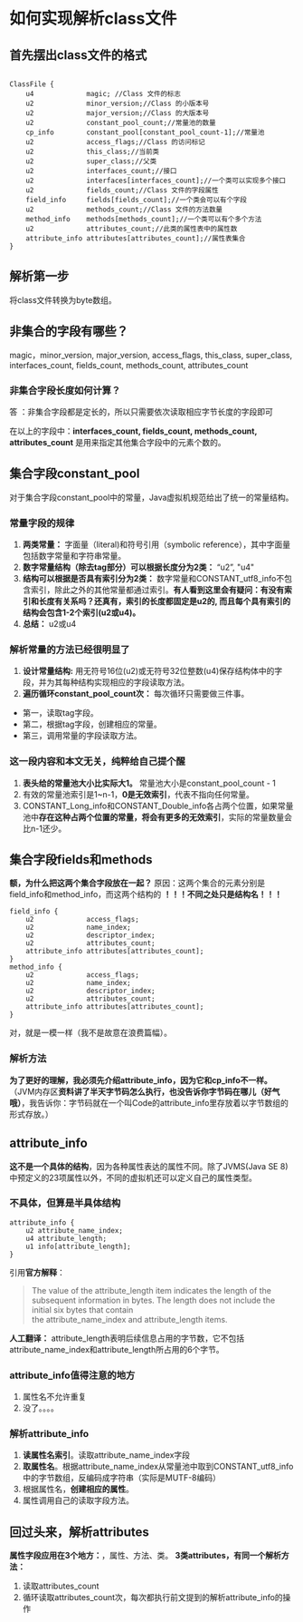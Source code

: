 # 如何实现解析class文件

## 首先摆出class文件的格式
```

ClassFile {
    u4             magic; //Class 文件的标志
    u2             minor_version;//Class 的小版本号
    u2             major_version;//Class 的大版本号
    u2             constant_pool_count;//常量池的数量
    cp_info        constant_pool[constant_pool_count-1];//常量池
    u2             access_flags;//Class 的访问标记
    u2             this_class;//当前类
    u2             super_class;//父类
    u2             interfaces_count;//接口
    u2             interfaces[interfaces_count];//一个类可以实现多个接口
    u2             fields_count;//Class 文件的字段属性
    field_info     fields[fields_count];//一个类会可以有个字段
    u2             methods_count;//Class 文件的方法数量
    method_info    methods[methods_count];//一个类可以有个多个方法
    u2             attributes_count;//此类的属性表中的属性数
    attribute_info attributes[attributes_count];//属性表集合
}
```
## 解析第一步
   将class文件转换为byte数组。
## 非集合的字段有哪些？
   magic，minor_version, major_version, access_flags, this_class, super_class, interfaces_count, fields_count, methods_count, attributes_count
### 非集合字段长度如何计算？
答 ：非集合字段都是定长的，所以只需要依次读取相应字节长度的字段即可

在以上的字段中：**interfaces_count, fields_count, methods_count, attributes_count** 是用来指定其他集合字段中的元素个数的。

## 集合字段constant_pool
对于集合字段constant_pool中的常量，Java虚拟机规范给出了统一的常量结构。
### 常量字段的规律

1. **两类常量：** 字面量（literal)和符号引用（symbolic reference），其中字面量包括数字常量和字符串常量。
2. **数字常量结构（除去tag部分）可以根据长度分为2类：** “u2”, "u4"
3. **结构可以根据是否具有索引分为2类：** 数字常量和CONSTANT_utf8_info不包含索引，除此之外的其他常量都通过索引。**有人看到这里会有疑问：有没有索引和长度有关系吗？还真有，索引的长度都固定是u2的, 而且每个具有索引的结构会包含1-2个索引(u2或u4)。** 
4. **总结：** u2或u4

### 解析常量的方法已经很明显了

1. **设计常量结构:** 用无符号16位(u2)或无符号32位整数(u4)保存结构体中的字段，并为其每种结构实现相应的字段读取方法。
2. **遍历循环constant_pool_count次：** 每次循环只需要做三件事。
* 第一，读取tag字段。
* 第二，根据tag字段，创建相应的常量。
* 第三，调用常量的字段读取方法。

### 这一段内容和本文无关，纯粹给自己提个醒

1. **表头给的常量池大小比实际大1。** 常量池大小是constant_pool_count - 1
2. 有效的常量池索引是1~n-1，**0是无效索引**，代表不指向任何常量。
3. CONSTANT_Long_info和CONSTANT_Double_info各占两个位置，如果常量池中**存在这种占两个位置的常量，将会有更多的无效索引**，实际的常量数量会比n-1还少。

## 集合字段fields和methods
**额，为什么把这两个集合字段放在一起？** 原因：这两个集合的元素分别是field_info和method_info，而这两个结构的 **！！！不同之处只是结构名！！！**
```
field_info {
    u2             access_flags;
    u2             name_index;
    u2             descriptor_index;
    u2             attributes_count;
    attribute_info attributes[attributes_count];
}
method_info {
    u2             access_flags;
    u2             name_index;
    u2             descriptor_index;
    u2             attributes_count;
    attribute_info attributes[attributes_count];
}
```
对，就是一模一样（我不是故意在浪费篇幅）。

### 解析方法
**为了更好的理解，我必须先介绍attribute_info，因为它和cp_info不一样。**
（JVM内存区**资料讲了半天字节码怎么执行，也没告诉你字节码在哪儿（好气哦）**，我告诉你：字节码就在一个叫Code的attribute_info里存放着以字节数组的形式存放。）

## attribute_info
**这不是一个具体的结构**，因为各种属性表达的属性不同。除了JVMS(Java SE 8)中预定义的23项属性以外，不同的虚拟机还可以定义自己的属性类型。
### 不具体，但算是半具体结构
```
attribute_info {
    u2 attribute_name_index;
    u4 attribute_length;
    u1 info[attribute_length];
}
```
引用**官方解释**：
>The value of the attribute_length item indicates the length of the subsequent information in bytes. The length does not include the initial six bytes that contain the attribute_name_index and attribute_length items.

**人工翻译：**
attribute_length表明后续信息占用的字节数，它不包括attribute_name_index和attribute_length所占用的6个字节。

### attribute_info值得注意的地方

1. 属性名不允许重复
2. 没了。。。。

### 解析attribute_info

1. **读属性名索引**。读取attribute_name_index字段
2. **取属性名**。根据attribute_name_index从常量池中取到CONSTANT_utf8_info中的字节数组，反编码成字符串（实际是MUTF-8编码）
3. 根据属性名，**创建相应的属性**。
4. 属性调用自己的读取字段方法。

## 回过头来，解析attributes
**属性字段应用在3个地方：**，属性、方法、类。
**3类attributes，有同一个解析方法：**

1. 读取attributes_count
2. 循环读取attributes_count次，每次都执行前文提到的解析attribute_info的操作